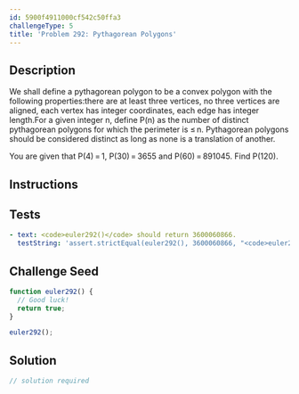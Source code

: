 ```yaml
---
id: 5900f4911000cf542c50ffa3
challengeType: 5
title: 'Problem 292: Pythagorean Polygons'
---
```


## Description
<section id='description'>
We shall define a pythagorean polygon  to be a convex polygon with the following properties:there are at least three vertices,
no three vertices are aligned,
each vertex has integer coordinates,
each edge has integer length.For a given integer n, define P(n) as the number of distinct pythagorean polygons for which the perimeter is ≤ n.
Pythagorean polygons should be considered distinct as long as none is a translation of another.

You are given that P(4) = 1, P(30) = 3655 and P(60) = 891045.
Find P(120).
</section>

## Instructions
<section id='instructions'>

</section>

## Tests
<section id='tests'>

```yml
- text: <code>euler292()</code> should return 3600060866.
  testString: 'assert.strictEqual(euler292(), 3600060866, "<code>euler292()</code> should return 3600060866.");'

```

</section>

## Challenge Seed
<section id='challengeSeed'>

<div id='js-seed'>

```js
function euler292() {
  // Good luck!
  return true;
}

euler292();
```

</div>



</section>

## Solution
<section id='solution'>

```js
// solution required
```
</section>
